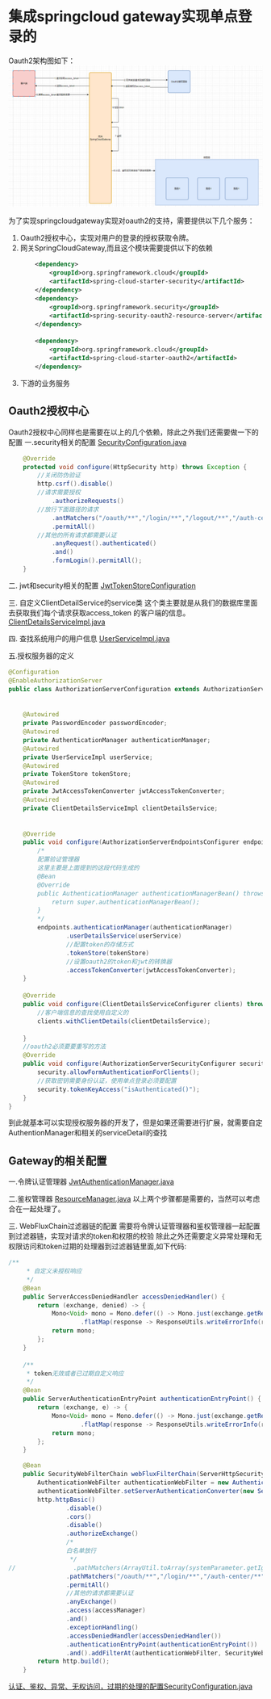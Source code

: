 # 集成springcloud gateway实现单点登录的
Oauth2架构图如下：
![SpringCloudGateway集成Oauth2的架构图](./files\网关继承Oauth认证鉴权的架构图.PNG)


为了实现springcloudgateway实现对oauth2的支持，需要提供以下几个服务：
1. Oauth2授权中心，实现对用户的登录的授权获取令牌。
2. 网关SpringCloudGateway,而且这个模块需要提供以下的依赖
    ```xml
        <dependency>
            <groupId>org.springframework.cloud</groupId>
            <artifactId>spring-cloud-starter-security</artifactId>
        </dependency>
        <dependency>
            <groupId>org.springframework.security</groupId>
            <artifactId>spring-security-oauth2-resource-server</artifactId>
        </dependency>

        <dependency>
            <groupId>org.springframework.cloud</groupId>
            <artifactId>spring-cloud-starter-oauth2</artifactId>
        </dependency>
    ```
3. 下游的业务服务


## Oauth2授权中心
Oauth2授权中心同样也是需要在以上的几个依赖，除此之外我们还需要做一下的配置
一.security相关的配置
[SecurityConfiguration.java](./auth-center/src\main\java/com\itdom\auth\configuration\SecurityConfiguration.java)
```java
    @Override
    protected void configure(HttpSecurity http) throws Exception {
        //关闭防伪验证
        http.csrf().disable()
        //请求需要授权
            .authorizeRequests()
        //放行下面路径的请求
            .antMatchers("/oauth/**","/login/**","/logout/**","/auth-center/oauth/**")
            .permitAll()
        //其他的所有请求都需要认证    
            .anyRequest().authenticated()
            .and()
            .formLogin().permitAll();
    }
```
二. jwt和security相关的配置
[JwtTokenStoreConfiguration](./auth-center/src/main/java/com\itdom\auth\configuration\JwtTokenStoreConfiguration.java)

三. 自定义ClientDetailService的service类
这个类主要就是从我们的数据库里面去获取我们每个请求获取access_token 的客户端的信息。
[ClientDetailsServiceImpl.java](./auth-center/src/main/java/com/itdom/auth/service/ClientDetailsServiceImpl.java)

四. 查找系统用户的用户信息
[UserServiceImpl.java](./auth-center/src/main/java/com/itdom/auth/service/UserServiceImpl.java)


五.授权服务器的定义
```java
@Configuration
@EnableAuthorizationServer
public class AuthorizationServerConfiguration extends AuthorizationServerConfigurerAdapter {


    @Autowired
    private PasswordEncoder passwordEncoder;
    @Autowired
    private AuthenticationManager authenticationManager;
    @Autowired
    private UserServiceImpl userService;
    @Autowired
    private TokenStore tokenStore;
    @Autowired
    private JwtAccessTokenConverter jwtAccessTokenConverter;
    @Autowired
    private ClientDetailsServiceImpl clientDetailsService;


    @Override
    public void configure(AuthorizationServerEndpointsConfigurer endpoints) throws Exception {
        /*
        配置验证管理器
        这里主要是上面提到的这段代码生成的
        @Bean
        @Override
        public AuthenticationManager authenticationManagerBean() throws Exception {
            return super.authenticationManagerBean();
        }
        */
        endpoints.authenticationManager(authenticationManager)
                .userDetailsService(userService)
                //配置token的存储方式
                .tokenStore(tokenStore)
                //设置oauth2的token和jwt的转换器
                .accessTokenConverter(jwtAccessTokenConverter);
    }

    @Override
    public void configure(ClientDetailsServiceConfigurer clients) throws Exception {
        //客户端信息的查找使用自定义的
        clients.withClientDetails(clientDetailsService);

    }
    //oauth2必须要要重写的方法
    @Override
    public void configure(AuthorizationServerSecurityConfigurer security) throws Exception {
        security.allowFormAuthenticationForClients();
        //获取密钥需要身份认证，使用单点登录必须要配置
        security.tokenKeyAccess("isAuthenticated()");
    }
}
```

到此就基本可以实现授权服务器的开发了，但是如果还需要进行扩展，就需要自定AuthentionManager和相关的serviceDetail的查找


## Gateway的相关配置
一.令牌认证管理器
[JwtAuthenticationManager.java](./edge-server/src/main/java/com/itdom/edge/configuration/JwtAuthenticationManager.java)

二.鉴权管理器
[ResourceManager.java](./edge-server/src/main/java/com/itdom/edge/configuration/ResourceManager.java)
以上两个步骤都是需要的，当然可以考虑合在一起处理了。

三. WebFluxChain过滤器链的配置
需要将令牌认证管理器和鉴权管理器一起配置到过滤器链，实现对请求的token和权限的校验
除此之外还需要定义异常处理和无权限访问和token过期的处理器到过滤器链里面,如下代码:
```java
/**
     * 自定义未授权响应
     */
    @Bean
    public ServerAccessDeniedHandler accessDeniedHandler() {
        return (exchange, denied) -> {
            Mono<Void> mono = Mono.defer(() -> Mono.just(exchange.getResponse()))
                    .flatMap(response -> ResponseUtils.writeErrorInfo(response, ResultCode.ACCESS_UNAUTHORIZED));
            return mono;
        };
    }

    /**
     * token无效或者已过期自定义响应
     */
    @Bean
    public ServerAuthenticationEntryPoint authenticationEntryPoint() {
        return (exchange, e) -> {
            Mono<Void> mono = Mono.defer(() -> Mono.just(exchange.getResponse()))
                    .flatMap(response -> ResponseUtils.writeErrorInfo(response, ResultCode.TOKEN_INVALID_OR_EXPIRED));
            return mono;
        };
    }
```
```java
    @Bean
    public SecurityWebFilterChain webFluxFilterChain(ServerHttpSecurity http) {
        AuthenticationWebFilter authenticationWebFilter = new AuthenticationWebFilter(tokenAuthenticationManager);
        authenticationWebFilter.setServerAuthenticationConverter(new ServerBearerTokenAuthenticationConverter());
        http.httpBasic()
                .disable()
                .cors()
                .disable()
                .authorizeExchange()
                /*
                白名单放行
                 */
//                .pathMatchers(ArrayUtil.toArray(systemParameter.getIgnoreUrls(), String.class))
                .pathMatchers("/oauth/**","/login/**","/auth-center/**")
                .permitAll()
                //其他的请求都需要认证
                .anyExchange()
                .access(accessManager)
                .and()
                .exceptionHandling()
                .accessDeniedHandler(accessDeniedHandler())
                .authenticationEntryPoint(authenticationEntryPoint())
                .and().addFilterAt(authenticationWebFilter, SecurityWebFiltersOrder.AUTHENTICATION);
        return http.build();
    }
```
[认证、鉴权、异常、无权访问，过期的处理的配置SecurityConfiguration.java](./edge-server/src/main/java/com/itdom/edge/configuration/SecurityConfiguration.java)